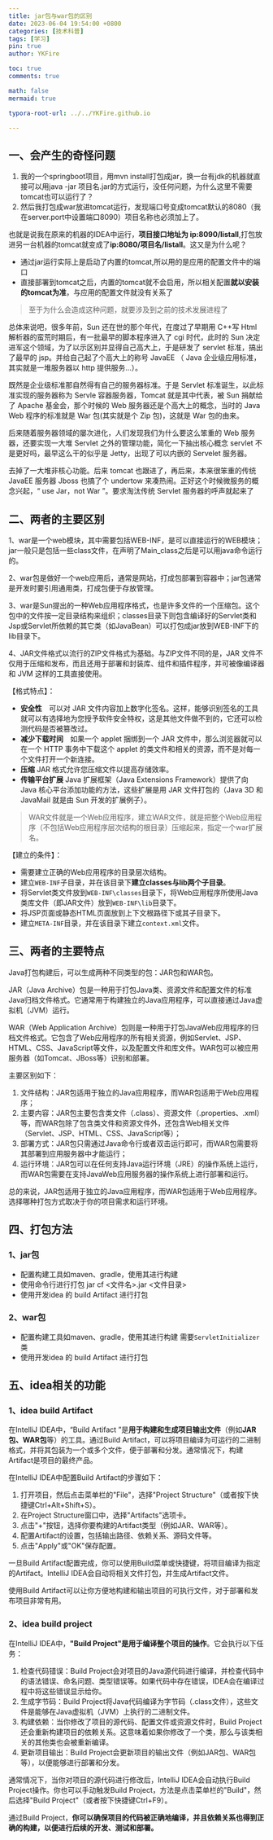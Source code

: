 ```yaml
---
title: jar包与war包的区别
date: 2023-06-04 19:54:00 +0800
categories: [技术科普]
tags: [学习]
pin: true
author: YKFire

toc: true
comments: true

math: false
mermaid: true

typora-root-url: ../../YKFire.github.io

---
```


## 一、会产生的奇怪问题

1. 我的一个springboot项目，用mvn install打包成jar，换一台有jdk的机器就直接可以用java -jar 项目名.jar的方式运行，没任何问题，为什么这里不需要tomcat也可以运行了？
2. 然后我打包成war放进tomcat运行，发现端口号变成tomcat默认的8080（我在server.port中设置端口8090）项目名称也必须加上了。

也就是说我在原来的机器的IDEA中运行，**项目接口地址为 ip:8090/listall**,打包放进另一台机器的tomcat就变成了**ip:8080/项目名/listall**。这又是为什么呢？

- 通过jar运行实际上是启动了内置的tomcat,所以用的是应用的配置文件中的端口
- 直接部署到tomcat之后，内置的tomcat就不会启用，所以相关配置**就以安装的tomcat为准**，与应用的配置文件就没有关系了

> 至于为什么会造成这种问题，就要涉及到之前的技术发展进程了

总体来说吧，很多年前，Sun 还在世的那个年代，在度过了早期用 C++写 Html 解析器的蛮荒时期后，有一批最早的脚本程序进入了 cgi 时代，此时的 Sun 决定进军这个领域，为了以示区别并显得自己高大上，于是研发了 servlet 标准，搞出了最早的 jsp。并给自己起了个高大上的称号 JavaEE （ Java 企业级应用标准，其实就是一堆服务器以 http 提供服务...）。

既然是企业级标准那自然得有自己的服务器标准。于是 Servlet 标准诞生，以此标准实现的服务器称为 Servle 容器服务器，Tomcat 就是其中代表，被 Sun 捐献给了 Apache 基金会，那个时候的 Web 服务器还是个高大上的概念，当时的 Java Web 程序的标准就是 War 包(其实就是个 Zip 包)，这就是 War 包的由来。

后来随着服务器领域的屡次进化，人们发现我们为什么要这么笨重的 Web 服务器，还要实现一大堆 Servlet 之外的管理功能，简化一下抽出核心概念 servlet 不是更好吗，最早这么干的似乎是 Jetty，出现了可以内嵌的 Servelet 服务器。

去掉了一大堆非核心功能。后来 tomcat 也跟进了，再后来，本来很笨重的传统 JavaEE 服务器 Jboss 也搞了个 undertow 来凑热闹。正好这个时候微服务的概念兴起，“ use Jar，not War ”。要求淘汰传统 Servlet 服务器的呼声就起来了



## 二、两者的主要区别

1、war是一个web模块，其中需要包括WEB-INF，是可以直接运行的WEB模块；jar一般只是包括一些class文件，在声明了Main_class之后是可以用java命令运行的。

2、war包是做好一个web应用后，通常是网站，打成包部署到容器中；jar包通常是开发时要引用通用类，打成包便于存放管理。

3、war是Sun提出的一种Web应用程序格式，也是许多文件的一个压缩包。这个包中的文件按一定目录结构来组织；classes目录下则包含编译好的Servlet类和Jsp或Servlet所依赖的其它类（如JavaBean）可以打包成jar放到WEB-INF下的lib目录下。

4、JAR文件格式以流行的ZIP文件格式为基础。与ZIP文件不同的是，JAR 文件不仅用于压缩和发布，而且还用于部署和封装库、组件和插件程序，并可被像编译器和 JVM 这样的工具直接使用。

【格式特点】：

- **安全性**　可以对 JAR 文件内容加上数字化签名。这样，能够识别签名的工具就可以有选择地为您授予软件安全特权，这是其他文件做不到的，它还可以检测代码是否被篡改过。
- **减少下载时间**　如果一个 applet 捆绑到一个 JAR 文件中，那么浏览器就可以在一个 HTTP 事务中下载这个 applet 的类文件和相关的资源，而不是对每一个文件打开一个新连接。
- **压缩** JAR 格式允许您压缩文件以提高存储效率。
- **传输平台扩展** Java 扩展框架（Java Extensions Framework）提供了向 Java 核心平台添加功能的方法，这些扩展是用 JAR 文件打包的（Java 3D 和 JavaMail 就是由 Sun 开发的扩展例子）。

> WAR文件就是一个Web应用程序，建立WAR文件，就是把整个Web应用程序（不包括Web应用程序层次结构的根目录）压缩起来，指定一个war扩展名。

【建立的条件】：

- 需要建立正确的Web应用程序的目录层次结构。
- 建立`WEB-INF`子目录，并在该目录下**建立classes与lib两个子目录**。
- 将Servlet类文件放到`WEB-INF\classes`目录下，将Web应用程序所使用Java类库文件（即JAR文件）放到`WEB-INF\lib`目录下。
- 将JSP页面或静态HTML页面放到上下文根路径下或其子目录下。
- 建立`META-INF`目录，并在该目录下建立`context.xml`文件。



## 三、两者的主要特点

Java打包构建后，可以生成两种不同类型的包：JAR包和WAR包。

JAR（Java Archive）包是一种用于打包Java类、资源文件和配置文件的标准Java归档文件格式。它通常用于构建独立的Java应用程序，可以直接通过Java虚拟机（JVM）运行。

WAR（Web Application Archive）包则是一种用于打包JavaWeb应用程序的归档文件格式。它包含了Web应用程序的所有相关资源，例如Servlet、JSP、HTML、CSS、JavaScript等文件，以及配置文件和库文件。WAR包可以被应用服务器（如Tomcat、JBoss等）识别和部署。

主要区别如下：

1. 文件结构：JAR包适用于独立的Java应用程序，而WAR包适用于Web应用程序；
2. 主要内容：JAR包主要包含类文件（.class）、资源文件（.properties、.xml）等，而WAR包除了包含类文件和资源文件外，还包含Web相关文件（Servlet、JSP、HTML、CSS、JavaScript等）；
3. 部署方式：JAR包只需通过Java命令行或者双击运行即可，而WAR包需要将其部署到应用服务器中才能运行；
4. 运行环境：JAR包可以在任何支持Java运行环境（JRE）的操作系统上运行，而WAR包需要在支持JavaWeb应用服务器的操作系统上进行部署和运行。

总的来说，JAR包适用于独立的Java应用程序，而WAR包适用于Web应用程序。选择哪种打包方式取决于你的项目需求和运行环境。



## 四、打包方法

### 1、jar包

- 配置构建工具如maven、gradle，使用其进行构建
- 使用命令行进行打包 jar cf <文件名>.jar  <文件目录>
- 使用开发idea 的 build Artifact 进行打包

### 2、war包

- 配置构建工具如maven、gradle，使用其进行构建 需要`ServletInitializer`类
- 使用开发idea 的 build Artifact 进行打包



## 五、idea相关的功能

### 1、idea build Artifact

在IntelliJ IDEA中，“Build Artifact ”是**用于构建和生成项目输出文件**（例如**JAR包、WAR包**等）的工具。通过Build Artifact，可以将项目编译为可运行的二进制格式，并将其包装为一个或多个文件，便于部署和分发。通常情况下，构建Artifact是项目的最终产品。

在IntelliJ IDEA中配置Build Artifact的步骤如下：

1. 打开项目，然后点击菜单栏的"File"，选择"Project Structure"（或者按下快捷键Ctrl+Alt+Shift+S）。
2. 在Project Structure窗口中，选择"Artifacts"选项卡。
3. 点击"+"按钮，选择你要构建的Artifact类型（例如JAR、WAR等）。
4. 配置Artifact的设置，包括输出路径、依赖关系、源码文件等。
5. 点击"Apply"或"OK"保存配置。

一旦Build Artifact配置完成，你可以使用Build菜单或快捷键，将项目编译为指定的Artifact。IntelliJ IDEA会自动将相关文件打包，并生成Artifact文件。

使用Build Artifact可以让你方便地构建和输出项目的可执行文件，对于部署和发布项目非常有用。



### 2、idea build project

在IntelliJ IDEA中，**"Build Project"是用于编译整个项目的操作**。它会执行以下任务：

1. 检查代码错误：Build Project会对项目的Java源代码进行编译，并检查代码中的语法错误、命名问题、类型错误等。如果代码中存在错误，IDEA会在编译过程中将这些错误显示给你。
2. 生成字节码：Build Project将Java代码编译为字节码（.class文件），这些文件是能够在Java虚拟机（JVM）上执行的二进制文件。
3. 构建依赖：当你修改了项目的源代码、配置文件或资源文件时，Build Project还会重新构建项目的依赖关系。这意味着如果你修改了一个类，那么与该类相关的其他类也会被重新编译。
4. 更新项目输出：Build Project会更新项目的输出文件（例如JAR包、WAR包等），以便能够进行部署和分发。

通常情况下，当你对项目的源代码进行修改后，IntelliJ IDEA会自动执行Build Project操作。你也可以手动触发Build Project，方法是点击菜单栏的"Build"，然后选择"Build Project"（或者按下快捷键Ctrl+F9）。

通过Build Project，**你可以确保项目的代码被正确地编译，并且依赖关系也得到正确的构建，以便进行后续的开发、测试和部署。**